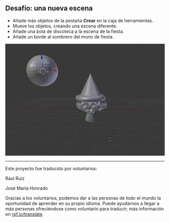 ## Desafío: una nueva escena

+ Añade más objetos de la pestaña **Crear** en la caja de herramientas.
+ Mueve los objetos, creando una escena diferente.
+ Añade una bola de discoteca a la escena de la fiesta.
+ Añade un borde al sombrero del mono de fiesta.

![Desafío](images/challenge.png)


***
Este proyecto fue traducido por voluntarios:

Raul Ruiz

José María Honrado

Gracias a los voluntarios, podemos dar a las personas de todo el mundo la oportunidad de aprender en su propio idioma. Puede ayudarnos a llegar a más personas ofreciéndose como voluntario para traducir; más información en [rpf.io/translate](https://rpf.io/translate).